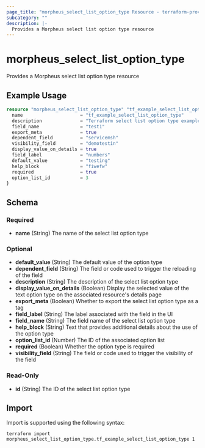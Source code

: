 ```yaml
---
page_title: "morpheus_select_list_option_type Resource - terraform-provider-morpheus"
subcategory: ""
description: |-
  Provides a Morpheus select list option type resource
---
```


# morpheus_select_list_option_type

Provides a Morpheus select list option type resource

## Example Usage

```terraform
resource "morpheus_select_list_option_type" "tf_example_select_list_option_type" {
  name                     = "tf_example_select_list_option_type"
  description              = "Terraform select list option type example"
  field_name               = "test1"
  export_meta              = true
  dependent_field          = "servicemsh"
  visibility_field         = "demotestin"
  display_value_on_details = true
  field_label              = "numbers"
  default_value            = "testing"
  help_block               = "fiwefw"
  required                 = true
  option_list_id           = 3
}
```

<!-- schema generated by tfplugindocs -->
## Schema

### Required

- **name** (String) The name of the select list option type

### Optional

- **default_value** (String) The default value of the option type
- **dependent_field** (String) The field or code used to trigger the reloading of the field
- **description** (String) The description of the select list option type
- **display_value_on_details** (Boolean) Display the selected value of the text option type on the associated resource's details page
- **export_meta** (Boolean) Whether to export the select list option type as a tag
- **field_label** (String) The label associated with the field in the UI
- **field_name** (String) The field name of the select list option type
- **help_block** (String) Text that provides additional details about the use of the option type
- **option_list_id** (Number) The ID of the associated option list
- **required** (Boolean) Whether the option type is required
- **visibility_field** (String) The field or code used to trigger the visibility of the field

### Read-Only

- **id** (String) The ID of the select list option type

## Import

Import is supported using the following syntax:

```shell
terraform import morpheus_select_list_option_type.tf_example_select_list_option_type 1
```
